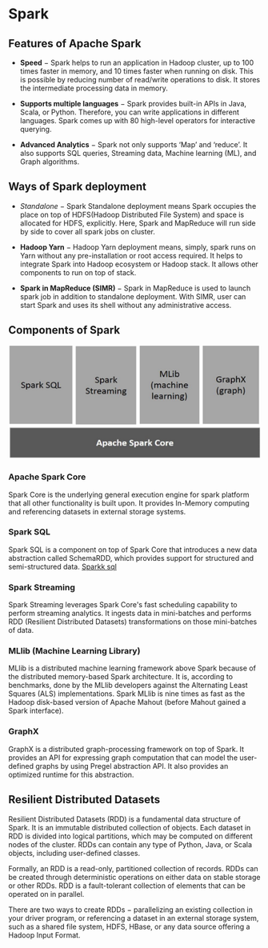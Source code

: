 # Spark

## Features of Apache Spark

* **Speed** − Spark helps to run an application in Hadoop cluster, up to 100 times faster in memory, and 10 times faster when running on disk. This is possible by reducing number of read/write operations to disk. It stores the intermediate processing data in memory.

* **Supports multiple languages** − Spark provides built-in APIs in Java, Scala, or Python. Therefore, you can write applications in different languages. Spark comes up with 80 high-level operators for interactive querying.

* **Advanced Analytics** − Spark not only supports ‘Map’ and ‘reduce’. It also supports SQL queries, Streaming data, Machine learning (ML), and Graph algorithms.

## Ways of Spark deployment

* *Standalone* − Spark Standalone deployment means Spark occupies the place on top of HDFS(Hadoop Distributed File System) and space is allocated for HDFS, explicitly. Here, Spark and MapReduce will run side by side to cover all spark jobs on cluster.

* **Hadoop Yarn** − Hadoop Yarn deployment means, simply, spark runs on Yarn without any pre-installation or root access required. It helps to integrate Spark into Hadoop ecosystem or Hadoop stack. It allows other components to run on top of stack.

* **Spark in MapReduce (SIMR)** − Spark in MapReduce is used to launch spark job in addition to standalone deployment. With SIMR, user can start Spark and uses its shell without any administrative access.

## Components of Spark

![](components_of_spark.jpg)

### Apache Spark Core
Spark Core is the underlying general execution engine for spark platform that all other functionality is built upon. It provides In-Memory computing and referencing datasets in external storage systems.

### Spark SQL
Spark SQL is a component on top of Spark Core that introduces a new data abstraction called SchemaRDD, which provides support for structured and semi-structured data.
[Sparkk sql](./spark_sql.md)

### Spark Streaming
Spark Streaming leverages Spark Core's fast scheduling capability to perform streaming analytics. It ingests data in mini-batches and performs RDD (Resilient Distributed Datasets) transformations on those mini-batches of data.

### MLlib (Machine Learning Library)
MLlib is a distributed machine learning framework above Spark because of the distributed memory-based Spark architecture. It is, according to benchmarks, done by the MLlib developers against the Alternating Least Squares (ALS) implementations. Spark MLlib is nine times as fast as the Hadoop disk-based version of Apache Mahout (before Mahout gained a Spark interface).

### GraphX
GraphX is a distributed graph-processing framework on top of Spark. It provides an API for expressing graph computation that can model the user-defined graphs by using Pregel abstraction API. It also provides an optimized runtime for this abstraction.

## Resilient Distributed Datasets

Resilient Distributed Datasets (RDD) is a fundamental data structure of Spark. It is an immutable distributed collection of objects. Each dataset in RDD is divided into logical partitions, which may be computed on different nodes of the cluster. RDDs can contain any type of Python, Java, or Scala objects, including user-defined classes.

Formally, an RDD is a read-only, partitioned collection of records. RDDs can be created through deterministic operations on either data on stable storage or other RDDs. RDD is a fault-tolerant collection of elements that can be operated on in parallel.

There are two ways to create RDDs − parallelizing an existing collection in your driver program, or referencing a dataset in an external storage system, such as a shared file system, HDFS, HBase, or any data source offering a Hadoop Input Format.